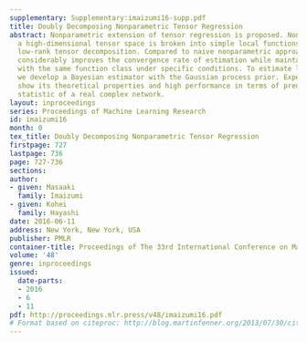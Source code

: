 ```yaml
---
supplementary: Supplementary:imaizumi16-supp.pdf
title: Doubly Decomposing Nonparametric Tensor Regression
abstract: Nonparametric extension of tensor regression is proposed. Nonlinearity in
  a high-dimensional tensor space is broken into simple local functions by incorporating
  low-rank tensor decomposition. Compared to naive nonparametric approaches, our formulation
  considerably improves the convergence rate of estimation while maintaining consistency
  with the same function class under specific conditions. To estimate local functions,
  we develop a Bayesian estimator with the Gaussian process prior. Experimental results
  show its theoretical properties and high performance in terms of predicting a summary
  statistic of a real complex network.
layout: inproceedings
series: Proceedings of Machine Learning Research
id: imaizumi16
month: 0
tex_title: Doubly Decomposing Nonparametric Tensor Regression
firstpage: 727
lastpage: 736
page: 727-736
sections: 
author:
- given: Masaaki
  family: Imaizumi
- given: Kohei
  family: Hayashi
date: 2016-06-11
address: New York, New York, USA
publisher: PMLR
container-title: Proceedings of The 33rd International Conference on Machine Learning
volume: '48'
genre: inproceedings
issued:
  date-parts:
  - 2016
  - 6
  - 11
pdf: http://proceedings.mlr.press/v48/imaizumi16.pdf
# Format based on citeproc: http://blog.martinfenner.org/2013/07/30/citeproc-yaml-for-bibliographies/
---
```

